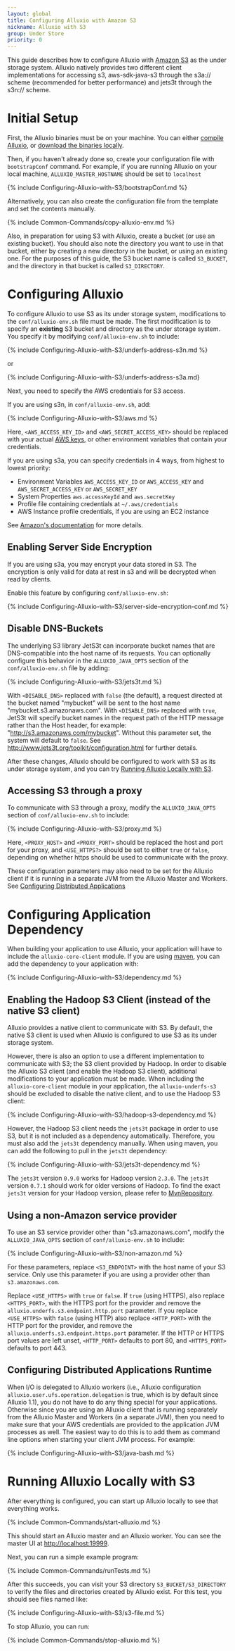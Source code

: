 ```yaml
---
layout: global
title: Configuring Alluxio with Amazon S3
nickname: Alluxio with S3
group: Under Store
priority: 0
---
```


This guide describes how to configure Alluxio with [Amazon S3](https://aws.amazon.com/s3/) as the
under storage system. Alluxio natively provides two different client implementations for accessing
s3, aws-sdk-java-s3 through the s3a:// scheme (recommended for better performance) and jets3t
through the s3n:// scheme.

# Initial Setup

First, the Alluxio binaries must be on your machine. You can either
[compile Alluxio](Building-Alluxio-Master-Branch.html), or
[download the binaries locally](Running-Alluxio-Locally.html).

Then, if you haven't already done so, create your configuration file with `bootstrapConf` command.
For example, if you are running Alluxio on your local machine, `ALLUXIO_MASTER_HOSTNAME` should be set to `localhost`

{% include Configuring-Alluxio-with-S3/bootstrapConf.md %}

Alternatively, you can also create the configuration file from the template and set the contents manually.

{% include Common-Commands/copy-alluxio-env.md %}

Also, in preparation for using S3 with Alluxio, create a bucket (or use an existing bucket). You
should also note the directory you want to use in that bucket, either by creating a new directory in
the bucket, or using an existing one. For the purposes of this guide, the S3 bucket name is called
`S3_BUCKET`, and the directory in that bucket is called `S3_DIRECTORY`.

# Configuring Alluxio

To configure Alluxio to use S3 as its under storage system, modifications to the
`conf/alluxio-env.sh` file must be made. The first modification is to specify an **existing** S3
bucket and directory as the under storage system. You specify it by modifying `conf/alluxio-env.sh`
to include:

{% include Configuring-Alluxio-with-S3/underfs-address-s3n.md %}

or

{% include Configuring-Alluxio-with-S3/underfs-address-s3a.md}

Next, you need to specify the AWS credentials for S3 access.

If you are using s3n, in `conf/alluxio-env.sh`, add:

{% include Configuring-Alluxio-with-S3/aws.md %}

Here, `<AWS_ACCESS_KEY_ID>` and `<AWS_SECRET_ACCESS_KEY>` should be replaced with your actual
[AWS keys](https://aws.amazon.com/developers/access-keys), or other environment variables that
contain your credentials.

If you are using s3a, you can specify credentials in 4 ways, from highest to lowest priority:

* Environment Variables `AWS_ACCESS_KEY_ID` or `AWS_ACCESS_KEY` and `AWS_SECRET_ACCESS_KEY` or
`AWS_SECRET_KEY`
* System Properties `aws.accessKeyId` and `aws.secretKey`
* Profile file containing credentials at `~/.aws/credentials`
* AWS Instance profile credentials, if you are using an EC2 instance

See [Amazon's documentation](http://docs.aws.amazon.com/java-sdk/latest/developer-guide/credentials.html#id6)
for more details.

## Enabling Server Side Encryption

If you are using s3a, you may encrypt your data stored in S3. The encryption is only valid for data
at rest in s3 and will be decrypted when read by clients.

Enable this feature by configuring `conf/alluxio-env.sh`:

{% include Configuring-Alluxio-with-S3/server-side-encryption-conf.md %}

## Disable DNS-Buckets

The underlying S3 library JetS3t can incorporate bucket names that are DNS-compatible into the host
name of its requests. You can optionally configure this behavior in the `ALLUXIO_JAVA_OPTS` section
of the `conf/alluxio-env.sh` file by adding:

{% include Configuring-Alluxio-with-S3/jets3t.md %}

With `<DISABLE_DNS>` replaced with `false` (the default), a request directed at the bucket named "mybucket"
will be sent to the host name "mybucket.s3.amazonaws.com". With `<DISABLE_DNS>` replaced with `true`,
JetS3t will specify bucket names in the request path of the HTTP message rather than the Host header,
for example: "http://s3.amazonaws.com/mybucket". Without this parameter set, the system will default
to `false`. See http://www.jets3t.org/toolkit/configuration.html for further details.

After these changes, Alluxio should be configured to work with S3 as its under storage system, and
you can try [Running Alluxio Locally with S3](#running-alluxio-locally-with-s3).

## Accessing S3 through a proxy

To communicate with S3 through a proxy, modify the `ALLUXIO_JAVA_OPTS` section of
`conf/alluxio-env.sh` to include:

{% include Configuring-Alluxio-with-S3/proxy.md %}

Here, `<PROXY_HOST>` and `<PROXY_PORT>` should be replaced the host and port for your proxy, and
`<USE_HTTPS?>` should be set to either `true` or `false`, depending on whether https should be
used to communicate with the proxy.

These configuration parameters may also need to be set for the Alluxio client if it is running in
a separate JVM from the Alluxio Master and Workers. See
[Configuring Distributed Applications](#configuring-distributed-applications)

# Configuring Application Dependency

When building your application to use Alluxio, your application will have to include the
`alluxio-core-client` module. If you are using [maven](https://maven.apache.org/), you can add the
dependency to your application with:

{% include Configuring-Alluxio-with-S3/dependency.md %}

## Enabling the Hadoop S3 Client (instead of the native S3 client)

Alluxio provides a native client to communicate with S3. By default, the native S3 client is used
when Alluxio is configured to use S3 as its under storage system.

However, there is also an option to use a different implementation to communicate with S3; the S3
client provided by Hadoop. In order to disable the Alluxio S3 client (and enable the Hadoop S3
client), additional modifications to your application must be made. When including the
`alluxio-core-client` module in your application, the `alluxio-underfs-s3` should be excluded to disable
the native client, and to use the Hadoop S3 client:

{% include Configuring-Alluxio-with-S3/hadoop-s3-dependency.md %}

However, the Hadoop S3 client needs the `jets3t` package in order to use S3, but it is not included
as a dependency automatically. Therefore, you must also add the `jets3t` dependency manually. When
using maven, you can add the following to pull in the `jets3t` dependency:

{% include Configuring-Alluxio-with-S3/jets3t-dependency.md %}

The `jets3t` version `0.9.0` works for Hadoop version `2.3.0`. The `jets3t` version `0.7.1` should
work for older versions of Hadoop. To find the exact `jets3t` version for your Hadoop version,
please refer to [MvnRepository](http://mvnrepository.com/).

## Using a non-Amazon service provider

To use an S3 service provider other than "s3.amazonaws.com", modify the `ALLUXIO_JAVA_OPTS` section
of `conf/alluxio-env.sh` to include:

{% include Configuring-Alluxio-with-S3/non-amazon.md %}

For these parameters, replace `<S3_ENDPOINT>` with the host name of your S3 service. Only use this
parameter if you are using a provider other than `s3.amazonaws.com`.

Replace `<USE_HTTPS>` with `true` or `false`. If `true` (using HTTPS), also replace `<HTTPS_PORT>`, with
the HTTPS port for the provider and remove the `alluxio.underfs.s3.endpoint.http.port` parameter. If
you replace `<USE_HTTPS>` with `false` (using HTTP) also replace `<HTTP_PORT>` with the HTTP port for
the provider, and remove the `alluxio.underfs.s3.endpoint.https.port` parameter. If the HTTP or HTTPS
port values are left unset, `<HTTP_PORT>` defaults to port 80, and `<HTTPS_PORT>` defaults to port 443.

## Configuring Distributed Applications Runtime
When I/O is delegated to Alluxio workers (i.e., Alluxio configuration `alluxio.user.ufs.operation.delegation` is true,
which is by default since Alluxio 1.1), you do not have to do any thing special for your applications.
Otherwise since you are using an Alluxio client that is running separately from the Alluxio Master and Workers (in
a separate JVM), then you need to make sure that your AWS credentials are provided to the
application JVM processes as well. The easiest way to do this is to add them as command line options
when starting your client JVM process. For example:

{% include Configuring-Alluxio-with-S3/java-bash.md %}

# Running Alluxio Locally with S3

After everything is configured, you can start up Alluxio locally to see that everything works.

{% include Common-Commands/start-alluxio.md %}

This should start an Alluxio master and an Alluxio worker. You can see the master UI at
[http://localhost:19999](http://localhost:19999).

Next, you can run a simple example program:

{% include Common-Commands/runTests.md %}

After this succeeds, you can visit your S3 directory `S3_BUCKET/S3_DIRECTORY` to verify the files
and directories created by Alluxio exist. For this test, you should see files named like:

{% include Configuring-Alluxio-with-S3/s3-file.md %}

To stop Alluxio, you can run:

{% include Common-Commands/stop-alluxio.md %}
